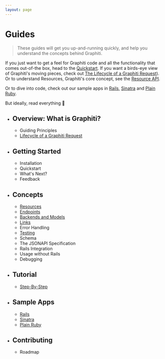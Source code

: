```yaml
---
layout: page
---
```


Guides
==========

> These guides will get you up-and-running quickly, and help you
understand the concepts behind Graphiti.

If you just want to get a feel for Graphiti code and all the
functionality that comes out-of-the box, head to the
[Quickstart]({{site.github.url}}/quickstart). If you want a birds-eye view of Graphiti's
moving pieces, check out [The Lifecycle of a Graphiti
Request]({{site.github.url}}/guides/overview#lifecycle-of-a-graphiti-request)). Or to understand Resources,
Graphiti's core concept, see the [Resource
API]({{site.github.url}}/guides/concepts/resources).

Or to dive into code, check out our sample apps in [Rails](https://github.com/graphiti-api/employee_directory), [Sinatra](https://github.com/graphiti-api/sinatra_example) and [Plain Ruby](https://github.com/graphiti-api/plain_ruby_example).

But ideally, read everything 🙂

  * ## Overview: What is Graphiti?
    * Guiding Principles
    * [Lifecycle of a Graphiti Request]({{site.github.url}}/guides/overview#lifecycle-of-a-graphiti-request)
  * ## Getting Started
    * Installation
    * Quickstart
    * What's Next?
    * Feedback
  * ## Concepts
    * [Resources]({{site.github.url}}/guides/concepts/resources)
    * [Endpoints]({{site.github.url}}/guides/concepts/endpoints)
    * [Backends and Models]({{site.github.url}}/guides/concepts/backends-and-models)
    * [Links]({{site.github.url}}/guides/concepts/links)
    * Error Handling
    * [Testing]({{site.github.url}}/guides/concepts/testing)
    * Schema
    * The JSONAPI Specification
    * Rails Integration
    * Usage without Rails
    * Debugging
  * ## Tutorial
    * [Step-By-Step]({{site.github.url}}/tutorial)
  * ## Sample Apps
    * [Rails](https://github.com/graphiti-api/employee_directory)
    * [Sinatra](https://github.com/graphiti-api/sinatra_example)
    * [Plain Ruby](https://github.com/graphiti-api/plain_ruby_example)
  * ## Contributing
    * Roadmap

 <br />
 <br />
